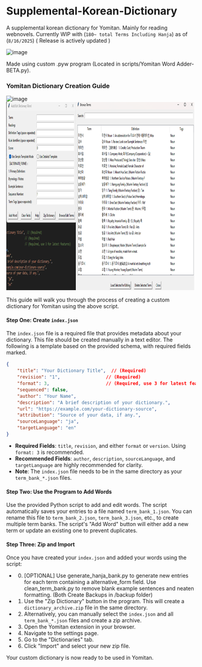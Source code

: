 # Supplemental-Korean-Dictionary
A supplemental korean dictionary for Yomitan. Mainly for reading webnovels. Currently WIP with (``180~ total Terms Including Hanja``) as of (``8/16/2025``)
( Release is actively updated )


<img width="742" height="628" alt="image" src="https://github.com/user-attachments/assets/1d15178b-b9d2-4193-b051-fffd305aac1f" />



Made using custom .pyw program (Located in scripts/Yomitan Word Adder-BETA.py).

### Yomitan Dictionary Creation Guide
<img width="500" height="500" alt="image" src="https://github.com/user-attachments/assets/0cadd9e8-b01a-413e-b001-7c52dd4804ea" />
<img width="500" height="500" alt="image" src=Images/BetaIMG.png />


This guide will walk you through the process of creating a custom dictionary for Yomitan using the above script.

#### Step One: Create `index.json`

The `index.json` file is a required file that provides metadata about your dictionary. This file should be created manually in a text editor. The following is a template based on the provided schema, with required fields marked.

```json
{
    "title": "Your Dictionary Title",  // (Required)
    "revision": "1",                 // (Required)
    "format": 3,                     // (Required, use 3 for latest features)
    "sequenced": false,
    "author": "Your Name",
    "description": "A brief description of your dictionary.",
    "url": "https://example.com/your-dictionary-source",
    "attribution": "Source of your data, if any.",
    "sourceLanguage": "ja",
    "targetLanguage": "en"
}
```

  * **Required Fields**: `title`, `revision`, and either `format` or `version`. Using `format: 3` is recommended.
  * **Recommended Fields**: `author`, `description`, `sourceLanguage`, and `targetLanguage` are highly recommended for clarity.
  * **Note**: The `index.json` file needs to be in the same directory as your `term_bank_*.json` files.

#### Step Two: Use the Program to Add Words

Use the provided Python script to add and edit words. The script automatically saves your entries to a file named `term_bank_1.json`. You can rename this file to `term_bank_2.json`, `term_bank_3.json`, etc., to create multiple term banks. The script's "Add Word" button will either add a new term or update an existing one to prevent duplicates.

#### Step Three: Zip and Import

Once you have created your `index.json` and added your words using the script:

* 0. [OPTIONAL] Use generate_hanja_bank.py to generate new entries for each term containing a alternative_form field. Use clean_term_bank.py to remove blank example sentences and neaten formatting. (Both Create Backups in /backup folder) 
* 1.  Use the "Zip Dictionary" button in the program. This will create a `dictionary_archive.zip` file in the same directory.
* 2.  Alternatively, you can manually select the `index.json` and all `term_bank_*.json` files and create a zip archive.
* 3.  Open the Yomitan extension in your browser.
* 4.  Navigate to the settings page.
* 5.  Go to the "Dictionaries" tab.
* 6.  Click "Import" and select your new zip file.

Your custom dictionary is now ready to be used in Yomitan.
